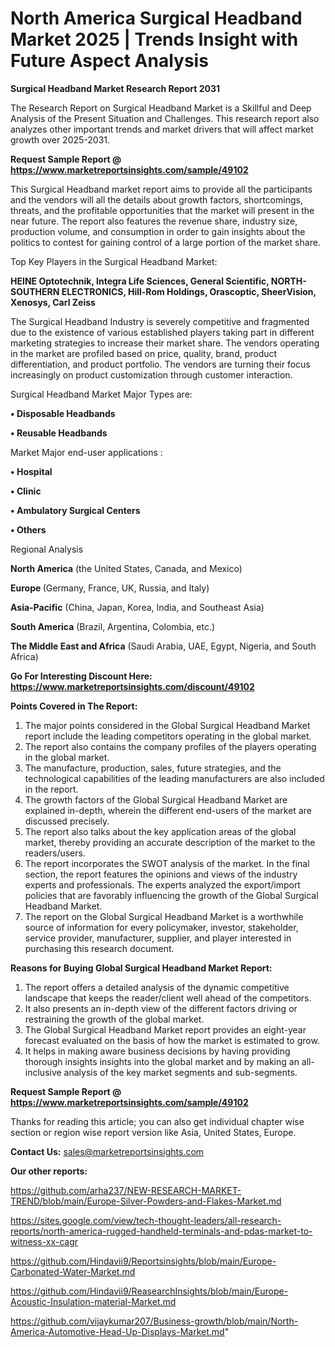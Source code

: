 # North America Surgical Headband Market 2025 | Trends Insight with Future Aspect Analysis

<strong>Surgical Headband Market Research Report 2031</strong>

The Research Report on Surgical Headband Market is a Skillful and Deep Analysis of the Present Situation and Challenges. This research report also analyzes other important trends and market drivers that will affect market growth over 2025-2031.

<strong>Request Sample Report @ <a href=https://www.marketreportsinsights.com/sample/49102>https://www.marketreportsinsights.com/sample/49102</a></strong>

This Surgical Headband market report aims to provide all the participants and the vendors will all the details about growth factors, shortcomings, threats, and the profitable opportunities that the market will present in the near future. The report also features the revenue share, industry size, production volume, and consumption in order to gain insights about the politics to contest for gaining control of a large portion of the market share.

Top Key Players in the Surgical Headband Market:

<strong>HEINE Optotechnik, Integra Life Sciences, General Scientific, NORTH-SOUTHERN ELECTRONICS, Hill-Rom Holdings, Orascoptic, SheerVision, Xenosys, Carl Zeiss</strong>

The Surgical Headband Industry is severely competitive and fragmented due to the existence of various established players taking part in different marketing strategies to increase their market share. The vendors operating in the market are profiled based on price, quality, brand, product differentiation, and product portfolio. The vendors are turning their focus increasingly on product customization through customer interaction.

Surgical Headband Market Major Types are:

<strong>•  Disposable Headbands

•  Reusable Headbands</strong>

Market Major end-user applications :

<strong>•  Hospital

•  Clinic

•  Ambulatory Surgical Centers

•  Others</strong>

Regional Analysis

</u><strong><b>North America</b></strong> (the United States, Canada, and Mexico)

<strong><b>Europe </b></strong>(Germany, France, UK, Russia, and Italy)

<strong><b>Asia-Pacific</b></strong> (China, Japan, Korea, India, and Southeast Asia)

<strong><b>South America</b></strong> (Brazil, Argentina, Colombia, etc.)

<strong><b>The Middle East and Africa</b></strong> (Saudi Arabia, UAE, Egypt, Nigeria, and South Africa)

<strong>Go For Interesting Discount Here: <a href=https://www.marketreportsinsights.com/discount/49102>https://www.marketreportsinsights.com/discount/49102</a></strong>

<strong>Points Covered in The Report:</strong>
<ol>
  <li>The major points considered in the Global Surgical Headband Market report include the leading competitors operating in the global market.</li>
  <li>The report also contains the company profiles of the players operating in the global market.</li>
  <li>The manufacture, production, sales, future strategies, and the technological capabilities of the leading manufacturers are also included in the report.</li>
  <li>The growth factors of the Global Surgical Headband Market are explained in-depth, wherein the different end-users of the market are discussed precisely.</li>
  <li>The report also talks about the key application areas of the global market, thereby providing an accurate description of the market to the readers/users.</li>
  <li>The report incorporates the SWOT analysis of the market. In the final section, the report features the opinions and views of the industry experts and professionals. The experts analyzed the export/import policies that are favorably influencing the growth of the Global Surgical Headband Market.</li>
  <li>The report on the Global Surgical Headband Market is a worthwhile source of information for every policymaker, investor, stakeholder, service provider, manufacturer, supplier, and player interested in purchasing this research document.</li>
</ol>
<strong>Reasons for Buying Global Surgical Headband Market Report:</strong>

<ol>
  <li>The report offers a detailed analysis of the dynamic competitive landscape that keeps the reader/client well ahead of the competitors.</li>
  <li>It also presents an in-depth view of the different factors driving or restraining the growth of the global market.</li>
  <li>The Global Surgical Headband Market report provides an eight-year forecast evaluated on the basis of how the market is estimated to grow.</li>
  <li>It helps in making aware business decisions by having providing thorough insights insights into the global market and by making an all-inclusive analysis of the key market segments and sub-segments.</li>
</ol>
<strong>Request Sample Report @ <a href=https://www.marketreportsinsights.com/sample/49102>https://www.marketreportsinsights.com/sample/49102</a></strong>


Thanks for reading this article; you can also get individual chapter wise section or region wise report version like Asia, United States, Europe.

<strong>Contact Us:</strong>
sales@marketreportsinsights.com

<strong>Our other reports:</strong>

<a href=https://github.com/arha237/NEW-RESEARCH-MARKET-TREND/blob/main/Europe-Silver-Powders-and-Flakes-Market.md>https://github.com/arha237/NEW-RESEARCH-MARKET-TREND/blob/main/Europe-Silver-Powders-and-Flakes-Market.md</a>

<a href=https://sites.google.com/view/tech-thought-leaders/all-research-reports/north-america-rugged-handheld-terminals-and-pdas-market-to-witness-xx-cagr>https://sites.google.com/view/tech-thought-leaders/all-research-reports/north-america-rugged-handheld-terminals-and-pdas-market-to-witness-xx-cagr</a>

<a href=https://github.com/Hindavii9/Reportsinsights/blob/main/Europe-Carbonated-Water-Market.md>https://github.com/Hindavii9/Reportsinsights/blob/main/Europe-Carbonated-Water-Market.md</a>

<a href=https://github.com/Hindavii9/ReasearchInsights/blob/main/Europe-Acoustic-Insulation-material-Market.md>https://github.com/Hindavii9/ReasearchInsights/blob/main/Europe-Acoustic-Insulation-material-Market.md</a>

<a href=https://github.com/vijaykumar207/Business-growth/blob/main/North-America-Automotive-Head-Up-Displays-Market.md>https://github.com/vijaykumar207/Business-growth/blob/main/North-America-Automotive-Head-Up-Displays-Market.md</a>"
